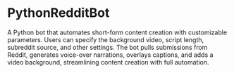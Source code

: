 # PythonRedditBot
A Python bot that automates short-form content creation with customizable parameters. Users can specify the background video, script length, subreddit source, and other settings. The bot pulls submissions from Reddit, generates voice-over narrations, overlays captions, and adds a video background, streamlining content creation with full automation.
